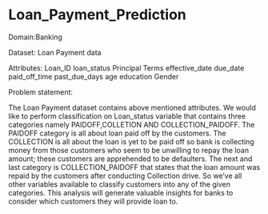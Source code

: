 # Loan_Payment_Prediction
Domain:Banking

Dataset: Loan Payment data

Attributes:
Loan_ID
loan_status
Principal
Terms
effective_date
due_date
paid_off_time
past_due_days
age
education
Gender


Problem statement:

The Loan Payment dataset contains above mentioned attributes. We would like to perform classification on Loan_status variable that contains three categories namely 	PAIDOFF,COLLETION AND COLLECTION_PAIDOFF. The PAIDOFF category is all about loan paid off by the customers. The COLLECTION is all about the loan is yet to be paid off so bank is collecting money from those customers who seem to be unwilling to repay the loan amount; these customers are apprehended to be defaulters.
The next and last category is COLLECTION_PAIDOFF that states that the loan amount was repaid by the customers after conducting Collection drive. So we’ve all other variables available to classify customers into any of the given categories.
This analysis will generate valuable insights for banks to consider which customers they will provide loan to.
